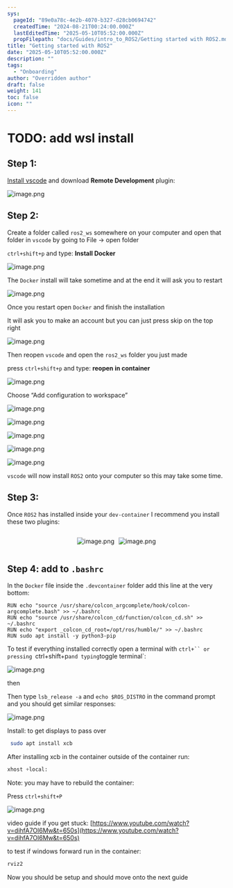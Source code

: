 ```yaml
---
sys:
  pageId: "89e0a78c-4e2b-4070-b327-d28cb0694742"
  createdTime: "2024-08-21T00:24:00.000Z"
  lastEditedTime: "2025-05-10T05:52:00.000Z"
  propFilepath: "docs/Guides/intro_to_ROS2/Getting started with ROS2.md"
title: "Getting started with ROS2"
date: "2025-05-10T05:52:00.000Z"
description: ""
tags:
  - "Onboarding"
author: "Overridden author"
draft: false
weight: 141
toc: false
icon: ""
---
```


# TODO: add wsl install

## Step 1:

[Install vscode](https://code.visualstudio.com/download) and download **Remote Development** plugin:

![image.png](https://prod-files-secure.s3.us-west-2.amazonaws.com/d518164a-d88e-44d1-a4ee-3adb3bd8bce0/efb52993-1881-4a40-b95e-6f020334f022/image.png?X-Amz-Algorithm=AWS4-HMAC-SHA256&X-Amz-Content-Sha256=UNSIGNED-PAYLOAD&X-Amz-Credential=ASIAZI2LB466SAKK5TRC%2F20250523%2Fus-west-2%2Fs3%2Faws4_request&X-Amz-Date=20250523T004149Z&X-Amz-Expires=3600&X-Amz-Security-Token=IQoJb3JpZ2luX2VjECcaCXVzLXdlc3QtMiJGMEQCID8Qejtio1wJSD90NO2GHjIWnpMeHyDYBV42HK6Vdeo9AiBr3ICwP2SJ8I6zgUWpAoANhltBCvv1PvtYxMQpp76MAyqIBAjg%2F%2F%2F%2F%2F%2F%2F%2F%2F%2F8BEAAaDDYzNzQyMzE4MzgwNSIM1gm3RfIYhc6fBkSSKtwDBqRMXkaybnvMiXM3adY4wb1JKjwSAXpZ4V5kyVmd3YZfsELKMmGDa6q6h7dGnkU1fzKMAXHLDxTsgZPfm%2Fv5n1zOT4NE9cxc3u9gUtA1hTnLWG7AZCTfIOyKe%2BxSyeZTeV4EHXrtBa4DOHpGEy6fVhMVrfsjGTdPSIEgvpEZOei1peaeMaXLqPm8bfspmi7FH3ialO4MsZyZ9dYu1GaZ55sNJP39gGTZJN0W5U%2FUHKDLQp%2FQGjgNd08LqobOZD1GirRWpCM4p3Mw8OCa3f5xQjUelOL2vwB4TPnnXsflrIs%2Bc2%2FQsePqJyR7PlhvJciwI13og8hUfzPk%2BTxWtf%2FepdhLyctui0PzNHHWSoW6u2UIazfG1u3ylmfV2e%2BJI6XuLkxo0a5Z9%2BbanR%2B38%2Fg0KGg4xKGqsjFf7wg6l34bJejuw88h8ihjLY6oOXsKwdm6mDQb3bYVuEtBuGKFPi%2BBUTyU8VW8G9pGdUl4nNIU8Uhlonmv7kuvx629kR7cQUBvRsS5AQ%2FYI28qrsXosTV%2Fpwj57AAEBUWTUPcvqN6ynLYrihw2cfqFMXSU%2BySfJXoEo%2FQNkW196PqrpC1sNeaIyZR7IIaNpKFy%2BExRFBem5iwEVbLK%2BrYeasj7T8Uw%2Fsm%2BwQY6pgEYrgHUZIDTIIfQ98dUNyeiUK1yx4w6VAz%2FIxgy%2BgHKZbnRGbFM%2F%2BgQCx2Sa8DF5A8muqK6uPEDQat%2FF6lxp%2FOUNZTKZCRjzmA4LGjWvfeJcF2SQ6LSpZpibMLZM0JK6gFExxmxM36tRsdXz%2Bm78QygClfI%2BisZBnOrFmVXvxHtswZR7iRqOk7M5DIjxGpqAdS%2FlbMPfbxVQZgC9jKhbgLc27bnTb8W&X-Amz-Signature=7faac10404325d2479a4aa65d16a9d5daf3c71b2603e6b4b2fc8dce5c603d66b&X-Amz-SignedHeaders=host&x-id=GetObject)

## Step 2:

Create a folder called `ros2_ws` somewhere on your computer and open that folder in `vscode` by going to File → open folder 

`ctrl+shift+p` and type: **Install Docker**

![image.png](https://prod-files-secure.s3.us-west-2.amazonaws.com/d518164a-d88e-44d1-a4ee-3adb3bd8bce0/2269dc0e-1cd5-47ff-bceb-c04ad9b2eab0/image.png?X-Amz-Algorithm=AWS4-HMAC-SHA256&X-Amz-Content-Sha256=UNSIGNED-PAYLOAD&X-Amz-Credential=ASIAZI2LB466SAKK5TRC%2F20250523%2Fus-west-2%2Fs3%2Faws4_request&X-Amz-Date=20250523T004149Z&X-Amz-Expires=3600&X-Amz-Security-Token=IQoJb3JpZ2luX2VjECcaCXVzLXdlc3QtMiJGMEQCID8Qejtio1wJSD90NO2GHjIWnpMeHyDYBV42HK6Vdeo9AiBr3ICwP2SJ8I6zgUWpAoANhltBCvv1PvtYxMQpp76MAyqIBAjg%2F%2F%2F%2F%2F%2F%2F%2F%2F%2F8BEAAaDDYzNzQyMzE4MzgwNSIM1gm3RfIYhc6fBkSSKtwDBqRMXkaybnvMiXM3adY4wb1JKjwSAXpZ4V5kyVmd3YZfsELKMmGDa6q6h7dGnkU1fzKMAXHLDxTsgZPfm%2Fv5n1zOT4NE9cxc3u9gUtA1hTnLWG7AZCTfIOyKe%2BxSyeZTeV4EHXrtBa4DOHpGEy6fVhMVrfsjGTdPSIEgvpEZOei1peaeMaXLqPm8bfspmi7FH3ialO4MsZyZ9dYu1GaZ55sNJP39gGTZJN0W5U%2FUHKDLQp%2FQGjgNd08LqobOZD1GirRWpCM4p3Mw8OCa3f5xQjUelOL2vwB4TPnnXsflrIs%2Bc2%2FQsePqJyR7PlhvJciwI13og8hUfzPk%2BTxWtf%2FepdhLyctui0PzNHHWSoW6u2UIazfG1u3ylmfV2e%2BJI6XuLkxo0a5Z9%2BbanR%2B38%2Fg0KGg4xKGqsjFf7wg6l34bJejuw88h8ihjLY6oOXsKwdm6mDQb3bYVuEtBuGKFPi%2BBUTyU8VW8G9pGdUl4nNIU8Uhlonmv7kuvx629kR7cQUBvRsS5AQ%2FYI28qrsXosTV%2Fpwj57AAEBUWTUPcvqN6ynLYrihw2cfqFMXSU%2BySfJXoEo%2FQNkW196PqrpC1sNeaIyZR7IIaNpKFy%2BExRFBem5iwEVbLK%2BrYeasj7T8Uw%2Fsm%2BwQY6pgEYrgHUZIDTIIfQ98dUNyeiUK1yx4w6VAz%2FIxgy%2BgHKZbnRGbFM%2F%2BgQCx2Sa8DF5A8muqK6uPEDQat%2FF6lxp%2FOUNZTKZCRjzmA4LGjWvfeJcF2SQ6LSpZpibMLZM0JK6gFExxmxM36tRsdXz%2Bm78QygClfI%2BisZBnOrFmVXvxHtswZR7iRqOk7M5DIjxGpqAdS%2FlbMPfbxVQZgC9jKhbgLc27bnTb8W&X-Amz-Signature=2f9bbafaf2882298a25207db3ba213fefb23a0589e9d7509c86c7bad46e81460&X-Amz-SignedHeaders=host&x-id=GetObject)

The `Docker` install will take sometime and at the end it will ask you to restart

![image.png](https://prod-files-secure.s3.us-west-2.amazonaws.com/d518164a-d88e-44d1-a4ee-3adb3bd8bce0/ed233f78-be33-4b1f-b89c-9c346c0e961e/image.png?X-Amz-Algorithm=AWS4-HMAC-SHA256&X-Amz-Content-Sha256=UNSIGNED-PAYLOAD&X-Amz-Credential=ASIAZI2LB466SAKK5TRC%2F20250523%2Fus-west-2%2Fs3%2Faws4_request&X-Amz-Date=20250523T004149Z&X-Amz-Expires=3600&X-Amz-Security-Token=IQoJb3JpZ2luX2VjECcaCXVzLXdlc3QtMiJGMEQCID8Qejtio1wJSD90NO2GHjIWnpMeHyDYBV42HK6Vdeo9AiBr3ICwP2SJ8I6zgUWpAoANhltBCvv1PvtYxMQpp76MAyqIBAjg%2F%2F%2F%2F%2F%2F%2F%2F%2F%2F8BEAAaDDYzNzQyMzE4MzgwNSIM1gm3RfIYhc6fBkSSKtwDBqRMXkaybnvMiXM3adY4wb1JKjwSAXpZ4V5kyVmd3YZfsELKMmGDa6q6h7dGnkU1fzKMAXHLDxTsgZPfm%2Fv5n1zOT4NE9cxc3u9gUtA1hTnLWG7AZCTfIOyKe%2BxSyeZTeV4EHXrtBa4DOHpGEy6fVhMVrfsjGTdPSIEgvpEZOei1peaeMaXLqPm8bfspmi7FH3ialO4MsZyZ9dYu1GaZ55sNJP39gGTZJN0W5U%2FUHKDLQp%2FQGjgNd08LqobOZD1GirRWpCM4p3Mw8OCa3f5xQjUelOL2vwB4TPnnXsflrIs%2Bc2%2FQsePqJyR7PlhvJciwI13og8hUfzPk%2BTxWtf%2FepdhLyctui0PzNHHWSoW6u2UIazfG1u3ylmfV2e%2BJI6XuLkxo0a5Z9%2BbanR%2B38%2Fg0KGg4xKGqsjFf7wg6l34bJejuw88h8ihjLY6oOXsKwdm6mDQb3bYVuEtBuGKFPi%2BBUTyU8VW8G9pGdUl4nNIU8Uhlonmv7kuvx629kR7cQUBvRsS5AQ%2FYI28qrsXosTV%2Fpwj57AAEBUWTUPcvqN6ynLYrihw2cfqFMXSU%2BySfJXoEo%2FQNkW196PqrpC1sNeaIyZR7IIaNpKFy%2BExRFBem5iwEVbLK%2BrYeasj7T8Uw%2Fsm%2BwQY6pgEYrgHUZIDTIIfQ98dUNyeiUK1yx4w6VAz%2FIxgy%2BgHKZbnRGbFM%2F%2BgQCx2Sa8DF5A8muqK6uPEDQat%2FF6lxp%2FOUNZTKZCRjzmA4LGjWvfeJcF2SQ6LSpZpibMLZM0JK6gFExxmxM36tRsdXz%2Bm78QygClfI%2BisZBnOrFmVXvxHtswZR7iRqOk7M5DIjxGpqAdS%2FlbMPfbxVQZgC9jKhbgLc27bnTb8W&X-Amz-Signature=6485b0451560f2c87faf9976cbc656b135aea862f7d07207653a5b6995f37e6d&X-Amz-SignedHeaders=host&x-id=GetObject)

Once you restart open `Docker` and finish the installation

It will ask you to make an account but you can just press skip on the top right

![image.png](https://prod-files-secure.s3.us-west-2.amazonaws.com/d518164a-d88e-44d1-a4ee-3adb3bd8bce0/21010ad9-1659-4fd9-9f59-9932a09b2a3d/image.png?X-Amz-Algorithm=AWS4-HMAC-SHA256&X-Amz-Content-Sha256=UNSIGNED-PAYLOAD&X-Amz-Credential=ASIAZI2LB466SAKK5TRC%2F20250523%2Fus-west-2%2Fs3%2Faws4_request&X-Amz-Date=20250523T004149Z&X-Amz-Expires=3600&X-Amz-Security-Token=IQoJb3JpZ2luX2VjECcaCXVzLXdlc3QtMiJGMEQCID8Qejtio1wJSD90NO2GHjIWnpMeHyDYBV42HK6Vdeo9AiBr3ICwP2SJ8I6zgUWpAoANhltBCvv1PvtYxMQpp76MAyqIBAjg%2F%2F%2F%2F%2F%2F%2F%2F%2F%2F8BEAAaDDYzNzQyMzE4MzgwNSIM1gm3RfIYhc6fBkSSKtwDBqRMXkaybnvMiXM3adY4wb1JKjwSAXpZ4V5kyVmd3YZfsELKMmGDa6q6h7dGnkU1fzKMAXHLDxTsgZPfm%2Fv5n1zOT4NE9cxc3u9gUtA1hTnLWG7AZCTfIOyKe%2BxSyeZTeV4EHXrtBa4DOHpGEy6fVhMVrfsjGTdPSIEgvpEZOei1peaeMaXLqPm8bfspmi7FH3ialO4MsZyZ9dYu1GaZ55sNJP39gGTZJN0W5U%2FUHKDLQp%2FQGjgNd08LqobOZD1GirRWpCM4p3Mw8OCa3f5xQjUelOL2vwB4TPnnXsflrIs%2Bc2%2FQsePqJyR7PlhvJciwI13og8hUfzPk%2BTxWtf%2FepdhLyctui0PzNHHWSoW6u2UIazfG1u3ylmfV2e%2BJI6XuLkxo0a5Z9%2BbanR%2B38%2Fg0KGg4xKGqsjFf7wg6l34bJejuw88h8ihjLY6oOXsKwdm6mDQb3bYVuEtBuGKFPi%2BBUTyU8VW8G9pGdUl4nNIU8Uhlonmv7kuvx629kR7cQUBvRsS5AQ%2FYI28qrsXosTV%2Fpwj57AAEBUWTUPcvqN6ynLYrihw2cfqFMXSU%2BySfJXoEo%2FQNkW196PqrpC1sNeaIyZR7IIaNpKFy%2BExRFBem5iwEVbLK%2BrYeasj7T8Uw%2Fsm%2BwQY6pgEYrgHUZIDTIIfQ98dUNyeiUK1yx4w6VAz%2FIxgy%2BgHKZbnRGbFM%2F%2BgQCx2Sa8DF5A8muqK6uPEDQat%2FF6lxp%2FOUNZTKZCRjzmA4LGjWvfeJcF2SQ6LSpZpibMLZM0JK6gFExxmxM36tRsdXz%2Bm78QygClfI%2BisZBnOrFmVXvxHtswZR7iRqOk7M5DIjxGpqAdS%2FlbMPfbxVQZgC9jKhbgLc27bnTb8W&X-Amz-Signature=911650f2c01d0398dddccadcb3e0ef0cdf53001f6378c4ad20d7db8f1a9592de&X-Amz-SignedHeaders=host&x-id=GetObject)

Then reopen `vscode` and open the `ros2_ws` folder you just made

press `ctrl+shift+p` and type: **reopen in container**

![image.png](https://prod-files-secure.s3.us-west-2.amazonaws.com/d518164a-d88e-44d1-a4ee-3adb3bd8bce0/4e93b8c2-41ad-488c-8095-c74205196118/image.png?X-Amz-Algorithm=AWS4-HMAC-SHA256&X-Amz-Content-Sha256=UNSIGNED-PAYLOAD&X-Amz-Credential=ASIAZI2LB466SAKK5TRC%2F20250523%2Fus-west-2%2Fs3%2Faws4_request&X-Amz-Date=20250523T004149Z&X-Amz-Expires=3600&X-Amz-Security-Token=IQoJb3JpZ2luX2VjECcaCXVzLXdlc3QtMiJGMEQCID8Qejtio1wJSD90NO2GHjIWnpMeHyDYBV42HK6Vdeo9AiBr3ICwP2SJ8I6zgUWpAoANhltBCvv1PvtYxMQpp76MAyqIBAjg%2F%2F%2F%2F%2F%2F%2F%2F%2F%2F8BEAAaDDYzNzQyMzE4MzgwNSIM1gm3RfIYhc6fBkSSKtwDBqRMXkaybnvMiXM3adY4wb1JKjwSAXpZ4V5kyVmd3YZfsELKMmGDa6q6h7dGnkU1fzKMAXHLDxTsgZPfm%2Fv5n1zOT4NE9cxc3u9gUtA1hTnLWG7AZCTfIOyKe%2BxSyeZTeV4EHXrtBa4DOHpGEy6fVhMVrfsjGTdPSIEgvpEZOei1peaeMaXLqPm8bfspmi7FH3ialO4MsZyZ9dYu1GaZ55sNJP39gGTZJN0W5U%2FUHKDLQp%2FQGjgNd08LqobOZD1GirRWpCM4p3Mw8OCa3f5xQjUelOL2vwB4TPnnXsflrIs%2Bc2%2FQsePqJyR7PlhvJciwI13og8hUfzPk%2BTxWtf%2FepdhLyctui0PzNHHWSoW6u2UIazfG1u3ylmfV2e%2BJI6XuLkxo0a5Z9%2BbanR%2B38%2Fg0KGg4xKGqsjFf7wg6l34bJejuw88h8ihjLY6oOXsKwdm6mDQb3bYVuEtBuGKFPi%2BBUTyU8VW8G9pGdUl4nNIU8Uhlonmv7kuvx629kR7cQUBvRsS5AQ%2FYI28qrsXosTV%2Fpwj57AAEBUWTUPcvqN6ynLYrihw2cfqFMXSU%2BySfJXoEo%2FQNkW196PqrpC1sNeaIyZR7IIaNpKFy%2BExRFBem5iwEVbLK%2BrYeasj7T8Uw%2Fsm%2BwQY6pgEYrgHUZIDTIIfQ98dUNyeiUK1yx4w6VAz%2FIxgy%2BgHKZbnRGbFM%2F%2BgQCx2Sa8DF5A8muqK6uPEDQat%2FF6lxp%2FOUNZTKZCRjzmA4LGjWvfeJcF2SQ6LSpZpibMLZM0JK6gFExxmxM36tRsdXz%2Bm78QygClfI%2BisZBnOrFmVXvxHtswZR7iRqOk7M5DIjxGpqAdS%2FlbMPfbxVQZgC9jKhbgLc27bnTb8W&X-Amz-Signature=d479a9d3bd8f3b4e76319da59278183bbb7c8d905fb500de4bc43c8e4bd83559&X-Amz-SignedHeaders=host&x-id=GetObject)

Choose “Add configuration to workspace”

![image.png](https://prod-files-secure.s3.us-west-2.amazonaws.com/d518164a-d88e-44d1-a4ee-3adb3bd8bce0/9560b282-5060-4989-ba37-97e7b2c22476/image.png?X-Amz-Algorithm=AWS4-HMAC-SHA256&X-Amz-Content-Sha256=UNSIGNED-PAYLOAD&X-Amz-Credential=ASIAZI2LB466SAKK5TRC%2F20250523%2Fus-west-2%2Fs3%2Faws4_request&X-Amz-Date=20250523T004149Z&X-Amz-Expires=3600&X-Amz-Security-Token=IQoJb3JpZ2luX2VjECcaCXVzLXdlc3QtMiJGMEQCID8Qejtio1wJSD90NO2GHjIWnpMeHyDYBV42HK6Vdeo9AiBr3ICwP2SJ8I6zgUWpAoANhltBCvv1PvtYxMQpp76MAyqIBAjg%2F%2F%2F%2F%2F%2F%2F%2F%2F%2F8BEAAaDDYzNzQyMzE4MzgwNSIM1gm3RfIYhc6fBkSSKtwDBqRMXkaybnvMiXM3adY4wb1JKjwSAXpZ4V5kyVmd3YZfsELKMmGDa6q6h7dGnkU1fzKMAXHLDxTsgZPfm%2Fv5n1zOT4NE9cxc3u9gUtA1hTnLWG7AZCTfIOyKe%2BxSyeZTeV4EHXrtBa4DOHpGEy6fVhMVrfsjGTdPSIEgvpEZOei1peaeMaXLqPm8bfspmi7FH3ialO4MsZyZ9dYu1GaZ55sNJP39gGTZJN0W5U%2FUHKDLQp%2FQGjgNd08LqobOZD1GirRWpCM4p3Mw8OCa3f5xQjUelOL2vwB4TPnnXsflrIs%2Bc2%2FQsePqJyR7PlhvJciwI13og8hUfzPk%2BTxWtf%2FepdhLyctui0PzNHHWSoW6u2UIazfG1u3ylmfV2e%2BJI6XuLkxo0a5Z9%2BbanR%2B38%2Fg0KGg4xKGqsjFf7wg6l34bJejuw88h8ihjLY6oOXsKwdm6mDQb3bYVuEtBuGKFPi%2BBUTyU8VW8G9pGdUl4nNIU8Uhlonmv7kuvx629kR7cQUBvRsS5AQ%2FYI28qrsXosTV%2Fpwj57AAEBUWTUPcvqN6ynLYrihw2cfqFMXSU%2BySfJXoEo%2FQNkW196PqrpC1sNeaIyZR7IIaNpKFy%2BExRFBem5iwEVbLK%2BrYeasj7T8Uw%2Fsm%2BwQY6pgEYrgHUZIDTIIfQ98dUNyeiUK1yx4w6VAz%2FIxgy%2BgHKZbnRGbFM%2F%2BgQCx2Sa8DF5A8muqK6uPEDQat%2FF6lxp%2FOUNZTKZCRjzmA4LGjWvfeJcF2SQ6LSpZpibMLZM0JK6gFExxmxM36tRsdXz%2Bm78QygClfI%2BisZBnOrFmVXvxHtswZR7iRqOk7M5DIjxGpqAdS%2FlbMPfbxVQZgC9jKhbgLc27bnTb8W&X-Amz-Signature=6ddb1bf7b6b38db3fddb79af43c6374b555cdc18da6693d11f405115d582eee5&X-Amz-SignedHeaders=host&x-id=GetObject)

![image.png](https://prod-files-secure.s3.us-west-2.amazonaws.com/d518164a-d88e-44d1-a4ee-3adb3bd8bce0/2ee63f81-886b-48e8-a553-dc6e5eac99e4/image.png?X-Amz-Algorithm=AWS4-HMAC-SHA256&X-Amz-Content-Sha256=UNSIGNED-PAYLOAD&X-Amz-Credential=ASIAZI2LB466SAKK5TRC%2F20250523%2Fus-west-2%2Fs3%2Faws4_request&X-Amz-Date=20250523T004149Z&X-Amz-Expires=3600&X-Amz-Security-Token=IQoJb3JpZ2luX2VjECcaCXVzLXdlc3QtMiJGMEQCID8Qejtio1wJSD90NO2GHjIWnpMeHyDYBV42HK6Vdeo9AiBr3ICwP2SJ8I6zgUWpAoANhltBCvv1PvtYxMQpp76MAyqIBAjg%2F%2F%2F%2F%2F%2F%2F%2F%2F%2F8BEAAaDDYzNzQyMzE4MzgwNSIM1gm3RfIYhc6fBkSSKtwDBqRMXkaybnvMiXM3adY4wb1JKjwSAXpZ4V5kyVmd3YZfsELKMmGDa6q6h7dGnkU1fzKMAXHLDxTsgZPfm%2Fv5n1zOT4NE9cxc3u9gUtA1hTnLWG7AZCTfIOyKe%2BxSyeZTeV4EHXrtBa4DOHpGEy6fVhMVrfsjGTdPSIEgvpEZOei1peaeMaXLqPm8bfspmi7FH3ialO4MsZyZ9dYu1GaZ55sNJP39gGTZJN0W5U%2FUHKDLQp%2FQGjgNd08LqobOZD1GirRWpCM4p3Mw8OCa3f5xQjUelOL2vwB4TPnnXsflrIs%2Bc2%2FQsePqJyR7PlhvJciwI13og8hUfzPk%2BTxWtf%2FepdhLyctui0PzNHHWSoW6u2UIazfG1u3ylmfV2e%2BJI6XuLkxo0a5Z9%2BbanR%2B38%2Fg0KGg4xKGqsjFf7wg6l34bJejuw88h8ihjLY6oOXsKwdm6mDQb3bYVuEtBuGKFPi%2BBUTyU8VW8G9pGdUl4nNIU8Uhlonmv7kuvx629kR7cQUBvRsS5AQ%2FYI28qrsXosTV%2Fpwj57AAEBUWTUPcvqN6ynLYrihw2cfqFMXSU%2BySfJXoEo%2FQNkW196PqrpC1sNeaIyZR7IIaNpKFy%2BExRFBem5iwEVbLK%2BrYeasj7T8Uw%2Fsm%2BwQY6pgEYrgHUZIDTIIfQ98dUNyeiUK1yx4w6VAz%2FIxgy%2BgHKZbnRGbFM%2F%2BgQCx2Sa8DF5A8muqK6uPEDQat%2FF6lxp%2FOUNZTKZCRjzmA4LGjWvfeJcF2SQ6LSpZpibMLZM0JK6gFExxmxM36tRsdXz%2Bm78QygClfI%2BisZBnOrFmVXvxHtswZR7iRqOk7M5DIjxGpqAdS%2FlbMPfbxVQZgC9jKhbgLc27bnTb8W&X-Amz-Signature=56e38e9421935e085519ac6b06c793ad69a56027472e3ea8a2ab1d91bb98e97e&X-Amz-SignedHeaders=host&x-id=GetObject)

![image.png](https://prod-files-secure.s3.us-west-2.amazonaws.com/d518164a-d88e-44d1-a4ee-3adb3bd8bce0/ae1580b2-b048-407e-aed9-b584224a7a04/image.png?X-Amz-Algorithm=AWS4-HMAC-SHA256&X-Amz-Content-Sha256=UNSIGNED-PAYLOAD&X-Amz-Credential=ASIAZI2LB466SAKK5TRC%2F20250523%2Fus-west-2%2Fs3%2Faws4_request&X-Amz-Date=20250523T004149Z&X-Amz-Expires=3600&X-Amz-Security-Token=IQoJb3JpZ2luX2VjECcaCXVzLXdlc3QtMiJGMEQCID8Qejtio1wJSD90NO2GHjIWnpMeHyDYBV42HK6Vdeo9AiBr3ICwP2SJ8I6zgUWpAoANhltBCvv1PvtYxMQpp76MAyqIBAjg%2F%2F%2F%2F%2F%2F%2F%2F%2F%2F8BEAAaDDYzNzQyMzE4MzgwNSIM1gm3RfIYhc6fBkSSKtwDBqRMXkaybnvMiXM3adY4wb1JKjwSAXpZ4V5kyVmd3YZfsELKMmGDa6q6h7dGnkU1fzKMAXHLDxTsgZPfm%2Fv5n1zOT4NE9cxc3u9gUtA1hTnLWG7AZCTfIOyKe%2BxSyeZTeV4EHXrtBa4DOHpGEy6fVhMVrfsjGTdPSIEgvpEZOei1peaeMaXLqPm8bfspmi7FH3ialO4MsZyZ9dYu1GaZ55sNJP39gGTZJN0W5U%2FUHKDLQp%2FQGjgNd08LqobOZD1GirRWpCM4p3Mw8OCa3f5xQjUelOL2vwB4TPnnXsflrIs%2Bc2%2FQsePqJyR7PlhvJciwI13og8hUfzPk%2BTxWtf%2FepdhLyctui0PzNHHWSoW6u2UIazfG1u3ylmfV2e%2BJI6XuLkxo0a5Z9%2BbanR%2B38%2Fg0KGg4xKGqsjFf7wg6l34bJejuw88h8ihjLY6oOXsKwdm6mDQb3bYVuEtBuGKFPi%2BBUTyU8VW8G9pGdUl4nNIU8Uhlonmv7kuvx629kR7cQUBvRsS5AQ%2FYI28qrsXosTV%2Fpwj57AAEBUWTUPcvqN6ynLYrihw2cfqFMXSU%2BySfJXoEo%2FQNkW196PqrpC1sNeaIyZR7IIaNpKFy%2BExRFBem5iwEVbLK%2BrYeasj7T8Uw%2Fsm%2BwQY6pgEYrgHUZIDTIIfQ98dUNyeiUK1yx4w6VAz%2FIxgy%2BgHKZbnRGbFM%2F%2BgQCx2Sa8DF5A8muqK6uPEDQat%2FF6lxp%2FOUNZTKZCRjzmA4LGjWvfeJcF2SQ6LSpZpibMLZM0JK6gFExxmxM36tRsdXz%2Bm78QygClfI%2BisZBnOrFmVXvxHtswZR7iRqOk7M5DIjxGpqAdS%2FlbMPfbxVQZgC9jKhbgLc27bnTb8W&X-Amz-Signature=276918d3a9469f0eb85f81cc1ac907917b5b1cc7f792cc7507cca1ecc7421bfd&X-Amz-SignedHeaders=host&x-id=GetObject)

![image.png](https://prod-files-secure.s3.us-west-2.amazonaws.com/d518164a-d88e-44d1-a4ee-3adb3bd8bce0/53255b28-f75e-430f-b9e3-c0ac8577e42b/image.png?X-Amz-Algorithm=AWS4-HMAC-SHA256&X-Amz-Content-Sha256=UNSIGNED-PAYLOAD&X-Amz-Credential=ASIAZI2LB466SAKK5TRC%2F20250523%2Fus-west-2%2Fs3%2Faws4_request&X-Amz-Date=20250523T004149Z&X-Amz-Expires=3600&X-Amz-Security-Token=IQoJb3JpZ2luX2VjECcaCXVzLXdlc3QtMiJGMEQCID8Qejtio1wJSD90NO2GHjIWnpMeHyDYBV42HK6Vdeo9AiBr3ICwP2SJ8I6zgUWpAoANhltBCvv1PvtYxMQpp76MAyqIBAjg%2F%2F%2F%2F%2F%2F%2F%2F%2F%2F8BEAAaDDYzNzQyMzE4MzgwNSIM1gm3RfIYhc6fBkSSKtwDBqRMXkaybnvMiXM3adY4wb1JKjwSAXpZ4V5kyVmd3YZfsELKMmGDa6q6h7dGnkU1fzKMAXHLDxTsgZPfm%2Fv5n1zOT4NE9cxc3u9gUtA1hTnLWG7AZCTfIOyKe%2BxSyeZTeV4EHXrtBa4DOHpGEy6fVhMVrfsjGTdPSIEgvpEZOei1peaeMaXLqPm8bfspmi7FH3ialO4MsZyZ9dYu1GaZ55sNJP39gGTZJN0W5U%2FUHKDLQp%2FQGjgNd08LqobOZD1GirRWpCM4p3Mw8OCa3f5xQjUelOL2vwB4TPnnXsflrIs%2Bc2%2FQsePqJyR7PlhvJciwI13og8hUfzPk%2BTxWtf%2FepdhLyctui0PzNHHWSoW6u2UIazfG1u3ylmfV2e%2BJI6XuLkxo0a5Z9%2BbanR%2B38%2Fg0KGg4xKGqsjFf7wg6l34bJejuw88h8ihjLY6oOXsKwdm6mDQb3bYVuEtBuGKFPi%2BBUTyU8VW8G9pGdUl4nNIU8Uhlonmv7kuvx629kR7cQUBvRsS5AQ%2FYI28qrsXosTV%2Fpwj57AAEBUWTUPcvqN6ynLYrihw2cfqFMXSU%2BySfJXoEo%2FQNkW196PqrpC1sNeaIyZR7IIaNpKFy%2BExRFBem5iwEVbLK%2BrYeasj7T8Uw%2Fsm%2BwQY6pgEYrgHUZIDTIIfQ98dUNyeiUK1yx4w6VAz%2FIxgy%2BgHKZbnRGbFM%2F%2BgQCx2Sa8DF5A8muqK6uPEDQat%2FF6lxp%2FOUNZTKZCRjzmA4LGjWvfeJcF2SQ6LSpZpibMLZM0JK6gFExxmxM36tRsdXz%2Bm78QygClfI%2BisZBnOrFmVXvxHtswZR7iRqOk7M5DIjxGpqAdS%2FlbMPfbxVQZgC9jKhbgLc27bnTb8W&X-Amz-Signature=897eb3cb3e88ee0c2f2166db6d4bc350f4431f18511f002667ff5175b874935a&X-Amz-SignedHeaders=host&x-id=GetObject)

![image.png](https://prod-files-secure.s3.us-west-2.amazonaws.com/d518164a-d88e-44d1-a4ee-3adb3bd8bce0/7c562767-5af9-4ffb-97d1-327bcdf4ee00/image.png?X-Amz-Algorithm=AWS4-HMAC-SHA256&X-Amz-Content-Sha256=UNSIGNED-PAYLOAD&X-Amz-Credential=ASIAZI2LB466SAKK5TRC%2F20250523%2Fus-west-2%2Fs3%2Faws4_request&X-Amz-Date=20250523T004149Z&X-Amz-Expires=3600&X-Amz-Security-Token=IQoJb3JpZ2luX2VjECcaCXVzLXdlc3QtMiJGMEQCID8Qejtio1wJSD90NO2GHjIWnpMeHyDYBV42HK6Vdeo9AiBr3ICwP2SJ8I6zgUWpAoANhltBCvv1PvtYxMQpp76MAyqIBAjg%2F%2F%2F%2F%2F%2F%2F%2F%2F%2F8BEAAaDDYzNzQyMzE4MzgwNSIM1gm3RfIYhc6fBkSSKtwDBqRMXkaybnvMiXM3adY4wb1JKjwSAXpZ4V5kyVmd3YZfsELKMmGDa6q6h7dGnkU1fzKMAXHLDxTsgZPfm%2Fv5n1zOT4NE9cxc3u9gUtA1hTnLWG7AZCTfIOyKe%2BxSyeZTeV4EHXrtBa4DOHpGEy6fVhMVrfsjGTdPSIEgvpEZOei1peaeMaXLqPm8bfspmi7FH3ialO4MsZyZ9dYu1GaZ55sNJP39gGTZJN0W5U%2FUHKDLQp%2FQGjgNd08LqobOZD1GirRWpCM4p3Mw8OCa3f5xQjUelOL2vwB4TPnnXsflrIs%2Bc2%2FQsePqJyR7PlhvJciwI13og8hUfzPk%2BTxWtf%2FepdhLyctui0PzNHHWSoW6u2UIazfG1u3ylmfV2e%2BJI6XuLkxo0a5Z9%2BbanR%2B38%2Fg0KGg4xKGqsjFf7wg6l34bJejuw88h8ihjLY6oOXsKwdm6mDQb3bYVuEtBuGKFPi%2BBUTyU8VW8G9pGdUl4nNIU8Uhlonmv7kuvx629kR7cQUBvRsS5AQ%2FYI28qrsXosTV%2Fpwj57AAEBUWTUPcvqN6ynLYrihw2cfqFMXSU%2BySfJXoEo%2FQNkW196PqrpC1sNeaIyZR7IIaNpKFy%2BExRFBem5iwEVbLK%2BrYeasj7T8Uw%2Fsm%2BwQY6pgEYrgHUZIDTIIfQ98dUNyeiUK1yx4w6VAz%2FIxgy%2BgHKZbnRGbFM%2F%2BgQCx2Sa8DF5A8muqK6uPEDQat%2FF6lxp%2FOUNZTKZCRjzmA4LGjWvfeJcF2SQ6LSpZpibMLZM0JK6gFExxmxM36tRsdXz%2Bm78QygClfI%2BisZBnOrFmVXvxHtswZR7iRqOk7M5DIjxGpqAdS%2FlbMPfbxVQZgC9jKhbgLc27bnTb8W&X-Amz-Signature=4a108e889100042c9c6e306cbcd49cfa17e5aa90c4967aa9ccf953cf2a631a1f&X-Amz-SignedHeaders=host&x-id=GetObject)

`vscode` will now install `ROS2` onto your computer so this may take some time.

## Step 3:

Once `ROS2` has installed inside your `dev-container` I recommend you install these two plugins:

<div style="display: flex;flex-direction: row; column-gap:10px; max-width: 630px;justify-content: center;">
<div>

![image.png](https://prod-files-secure.s3.us-west-2.amazonaws.com/d518164a-d88e-44d1-a4ee-3adb3bd8bce0/3fc3d550-5a54-4ba1-ba6b-faa01cdb7369/image.png?X-Amz-Algorithm=AWS4-HMAC-SHA256&X-Amz-Content-Sha256=UNSIGNED-PAYLOAD&X-Amz-Credential=ASIAZI2LB466YHJ2MAPW%2F20250523%2Fus-west-2%2Fs3%2Faws4_request&X-Amz-Date=20250523T004154Z&X-Amz-Expires=3600&X-Amz-Security-Token=IQoJb3JpZ2luX2VjECcaCXVzLXdlc3QtMiJGMEQCIFBSZt7dBJ5RfoX69VlIUA7gLaJzeA6V8XObZeLh29p%2FAiBm38en5IEo4NAVWZ5w5hW6NsZunelMFe%2BlP%2BOqWCfeJiqIBAjg%2F%2F%2F%2F%2F%2F%2F%2F%2F%2F8BEAAaDDYzNzQyMzE4MzgwNSIMWGEXWPMtk8Fnnz2LKtwD2%2BVc7YhhyP8BVX3FZMcXn9H2U8fq1Cn%2BizSFwRGIC%2B%2F2ui8LfrUfdw%2BJQ3dDl9Ih%2B74IVfgFVqCbvCB6tHtIa2vGkzS7wtOOm2TVwbECPsr1uR3tjqcgWKUY1nCci%2BhyEC0Y1%2BKuVIaPjXFlw2Lx3XrVFAlbr%2Fa9DrWXOfDlJut4QWGdmCwUYj7yBuAc1uELxDto%2BsstWSIjHx%2FkS0NoDMehN7oBMiJwDnRerRxYbtxCHzMyi6w%2FmUDjGQVc5dsGhKtSo47K9Oc%2BkNETQzYhboX4XOfreS8qyL4ZSOvU0e4vDQXk8czWRAOBAlXnOd9muMUfgKQXfY4iM8Ekd%2FnIJCU7Ze%2BGVa3NPl%2BZ0VSUOH4YxejJT1Lw62crc5Ph03nsdVmeYiMah4QPb6uihzZjvU88q3V4O9y4DeznS3uzlHDIAwr6ZrxDMt4zAp31rx0TQUE6nuJcFmfbp%2FBB6DdsWxcGJLyC3jS%2F19HYWwiHAXZYbPoQOHPTaUAImHgGKzsibcZEfTTg6jImNb7SWM0mN5ayOCZXPwf5znGdxtRY8ldwubqdeH6OfNxP6ni3Gw4yMtuKAtMA31Z0y5lxKuDE%2BlCAfkKhfQwbdWFx5YE%2BljD5ek6uk0phWA1x%2BSgw%2BMm%2BwQY6pgG95KOcuT%2BNEEIsYtNKMvQqAsPs%2Fn1aEiiJ3IMPRhyJgyBAcyzM2pJDzjO%2Fug7zs8qW4uMo2to7rDX7JlFabutgGTMquy2IRiVd%2FXEltPBT1kE2fw7yWBUwWwRLvjrE2KJy8zC%2Bs7Vg9Zk5QfIXYGRiqSpV3yvjqYLDCW0ygDmmKvsN1MsqeYlIiC6DZSFYOOdqxwlsjFhzr1RXFTjaduAfCCI1feIp&X-Amz-Signature=933f8b2b456278db6f658d250c5448b71fc31b9605bc26c39e43028b112b0818&X-Amz-SignedHeaders=host&x-id=GetObject)

</div>
<div>

![image.png](https://prod-files-secure.s3.us-west-2.amazonaws.com/d518164a-d88e-44d1-a4ee-3adb3bd8bce0/d994cc66-13c2-4093-a5a3-f84cf4601a82/image.png?X-Amz-Algorithm=AWS4-HMAC-SHA256&X-Amz-Content-Sha256=UNSIGNED-PAYLOAD&X-Amz-Credential=ASIAZI2LB4662ABKKXPL%2F20250523%2Fus-west-2%2Fs3%2Faws4_request&X-Amz-Date=20250523T004154Z&X-Amz-Expires=3600&X-Amz-Security-Token=IQoJb3JpZ2luX2VjECcaCXVzLXdlc3QtMiJHMEUCIH4NNN43iI6tN13sphMHyGKRyGaMUI2QmH8%2Bk20hf0K6AiEAv9CctsOWzAWDn4aDvQdXJ9uVwkvjznQwNS2ksUstSCkqiAQI3%2F%2F%2F%2F%2F%2F%2F%2F%2F%2F%2FARAAGgw2Mzc0MjMxODM4MDUiDO8Htcas5nJyfMK7qCrcAyFpS5UAlcWtNaE%2BcOxQBNokMtlDsHQYBsz%2BhLdNM0XzzUBe2nqIyAsN%2FpSbZo%2BqWS6Ttaa1srZmn2ohJvlQF7fDPe0XolEphdomSqRVxUf3CBU4WNWwLCcltb0B7wA%2B2wVS96y%2F%2BZYdguLSLDUqMRU4crXVWyNSYLDHwY%2B%2BWLI7ZipnMs68ik4LqKXpwdEiS0vm0PyDeq3zSTwgtXy2F0GSMeyRwgVqtfriS4U2kkY4eSMaqiUeDDYIQ3FOjVFjXyjgOHIc7be5VAdIoF63QkxJx6qPYtJZ4wGTYHHWbX1OWR79bPdqROH4lCl33QxrSpg1owzWx469uLQO3Vny4Xej0bKXhsWokGRv%2B0PD%2FuGZz7oefvcQAkUdQxm1bB2GAQprc84Yw%2FUV8BX8om5ypDrWLUkOMNk7srfK%2Fvc94wJ1SSPW9vHrCIhI0YSh2N%2FAZsE87OQQnJ7kzZY%2BlNKXyTy%2FlD976gKzr911f3LVMT3e2A0zYh4t6bpWx2DcKcOurkXxooC2zhQENuFoEXWCxGNIM5jyEgO8AIFRxm7ClkOEzonpmm5Rs4LBFKz8GrwGVnA9fPCrMsLGxZ%2F5CQgTpbrjAsC52duvbQ8nDdf5PMYlRjtMpP2V9kpwdL1ZMMPJvsEGOqUBecvvmafEV5ae6YihRst2UpUCje%2FQ8tS9ug9vFGbYklp4vVwTNZCtGRmt6bpMO9zNukjPrVz1wvwUUWJzSmYb0D5m9ViPTmkm4hLmvHZsWW%2FwWkRUHgUnw6AqH1qd1OxDZVbtSP18yuABh7PvrXh9%2BEEUnAVLa5N6tA99EoK0DOT0kC1iThhTpm8RAYPxTgUyTEG2u4FS6iL2Chm2g4%2Bc5dCy2iYS&X-Amz-Signature=0014dd936b2650d0bb36314f709e6da291f810ca030a2472c114a00ab1742a2a&X-Amz-SignedHeaders=host&x-id=GetObject)

</div>
</div>

## Step 4: add to `.bashrc`

In the `Docker` file inside the `.devcontainer` folder add this line at the very bottom: 

```docker
RUN echo "source /usr/share/colcon_argcomplete/hook/colcon-argcomplete.bash" >> ~/.bashrc
RUN echo "source /usr/share/colcon_cd/function/colcon_cd.sh" >> ~/.bashrc
RUN echo "export _colcon_cd_root=/opt/ros/humble/" >> ~/.bashrc
RUN sudo apt install -y python3-pip 
```

To test if everything installed correctly open a terminal with `ctrl+`` or pressing `ctrl+shift+p` and typing `toggle terminal`:

![image.png](https://prod-files-secure.s3.us-west-2.amazonaws.com/d518164a-d88e-44d1-a4ee-3adb3bd8bce0/6a4943d8-b04e-4c02-9a58-775f3384d1a5/image.png?X-Amz-Algorithm=AWS4-HMAC-SHA256&X-Amz-Content-Sha256=UNSIGNED-PAYLOAD&X-Amz-Credential=ASIAZI2LB466SAKK5TRC%2F20250523%2Fus-west-2%2Fs3%2Faws4_request&X-Amz-Date=20250523T004149Z&X-Amz-Expires=3600&X-Amz-Security-Token=IQoJb3JpZ2luX2VjECcaCXVzLXdlc3QtMiJGMEQCID8Qejtio1wJSD90NO2GHjIWnpMeHyDYBV42HK6Vdeo9AiBr3ICwP2SJ8I6zgUWpAoANhltBCvv1PvtYxMQpp76MAyqIBAjg%2F%2F%2F%2F%2F%2F%2F%2F%2F%2F8BEAAaDDYzNzQyMzE4MzgwNSIM1gm3RfIYhc6fBkSSKtwDBqRMXkaybnvMiXM3adY4wb1JKjwSAXpZ4V5kyVmd3YZfsELKMmGDa6q6h7dGnkU1fzKMAXHLDxTsgZPfm%2Fv5n1zOT4NE9cxc3u9gUtA1hTnLWG7AZCTfIOyKe%2BxSyeZTeV4EHXrtBa4DOHpGEy6fVhMVrfsjGTdPSIEgvpEZOei1peaeMaXLqPm8bfspmi7FH3ialO4MsZyZ9dYu1GaZ55sNJP39gGTZJN0W5U%2FUHKDLQp%2FQGjgNd08LqobOZD1GirRWpCM4p3Mw8OCa3f5xQjUelOL2vwB4TPnnXsflrIs%2Bc2%2FQsePqJyR7PlhvJciwI13og8hUfzPk%2BTxWtf%2FepdhLyctui0PzNHHWSoW6u2UIazfG1u3ylmfV2e%2BJI6XuLkxo0a5Z9%2BbanR%2B38%2Fg0KGg4xKGqsjFf7wg6l34bJejuw88h8ihjLY6oOXsKwdm6mDQb3bYVuEtBuGKFPi%2BBUTyU8VW8G9pGdUl4nNIU8Uhlonmv7kuvx629kR7cQUBvRsS5AQ%2FYI28qrsXosTV%2Fpwj57AAEBUWTUPcvqN6ynLYrihw2cfqFMXSU%2BySfJXoEo%2FQNkW196PqrpC1sNeaIyZR7IIaNpKFy%2BExRFBem5iwEVbLK%2BrYeasj7T8Uw%2Fsm%2BwQY6pgEYrgHUZIDTIIfQ98dUNyeiUK1yx4w6VAz%2FIxgy%2BgHKZbnRGbFM%2F%2BgQCx2Sa8DF5A8muqK6uPEDQat%2FF6lxp%2FOUNZTKZCRjzmA4LGjWvfeJcF2SQ6LSpZpibMLZM0JK6gFExxmxM36tRsdXz%2Bm78QygClfI%2BisZBnOrFmVXvxHtswZR7iRqOk7M5DIjxGpqAdS%2FlbMPfbxVQZgC9jKhbgLc27bnTb8W&X-Amz-Signature=33bebe0b05d180853136d457330cd9b80a2754befd3ecf4295b0331f575e6365&X-Amz-SignedHeaders=host&x-id=GetObject)

then 

Then type `lsb_release -a` and `echo $ROS_DISTRO` in the command prompt and you should get similar responses:

![image.png](https://prod-files-secure.s3.us-west-2.amazonaws.com/d518164a-d88e-44d1-a4ee-3adb3bd8bce0/3e635dec-a805-4e85-8b9e-d000e5b71a4e/image.png?X-Amz-Algorithm=AWS4-HMAC-SHA256&X-Amz-Content-Sha256=UNSIGNED-PAYLOAD&X-Amz-Credential=ASIAZI2LB466SAKK5TRC%2F20250523%2Fus-west-2%2Fs3%2Faws4_request&X-Amz-Date=20250523T004149Z&X-Amz-Expires=3600&X-Amz-Security-Token=IQoJb3JpZ2luX2VjECcaCXVzLXdlc3QtMiJGMEQCID8Qejtio1wJSD90NO2GHjIWnpMeHyDYBV42HK6Vdeo9AiBr3ICwP2SJ8I6zgUWpAoANhltBCvv1PvtYxMQpp76MAyqIBAjg%2F%2F%2F%2F%2F%2F%2F%2F%2F%2F8BEAAaDDYzNzQyMzE4MzgwNSIM1gm3RfIYhc6fBkSSKtwDBqRMXkaybnvMiXM3adY4wb1JKjwSAXpZ4V5kyVmd3YZfsELKMmGDa6q6h7dGnkU1fzKMAXHLDxTsgZPfm%2Fv5n1zOT4NE9cxc3u9gUtA1hTnLWG7AZCTfIOyKe%2BxSyeZTeV4EHXrtBa4DOHpGEy6fVhMVrfsjGTdPSIEgvpEZOei1peaeMaXLqPm8bfspmi7FH3ialO4MsZyZ9dYu1GaZ55sNJP39gGTZJN0W5U%2FUHKDLQp%2FQGjgNd08LqobOZD1GirRWpCM4p3Mw8OCa3f5xQjUelOL2vwB4TPnnXsflrIs%2Bc2%2FQsePqJyR7PlhvJciwI13og8hUfzPk%2BTxWtf%2FepdhLyctui0PzNHHWSoW6u2UIazfG1u3ylmfV2e%2BJI6XuLkxo0a5Z9%2BbanR%2B38%2Fg0KGg4xKGqsjFf7wg6l34bJejuw88h8ihjLY6oOXsKwdm6mDQb3bYVuEtBuGKFPi%2BBUTyU8VW8G9pGdUl4nNIU8Uhlonmv7kuvx629kR7cQUBvRsS5AQ%2FYI28qrsXosTV%2Fpwj57AAEBUWTUPcvqN6ynLYrihw2cfqFMXSU%2BySfJXoEo%2FQNkW196PqrpC1sNeaIyZR7IIaNpKFy%2BExRFBem5iwEVbLK%2BrYeasj7T8Uw%2Fsm%2BwQY6pgEYrgHUZIDTIIfQ98dUNyeiUK1yx4w6VAz%2FIxgy%2BgHKZbnRGbFM%2F%2BgQCx2Sa8DF5A8muqK6uPEDQat%2FF6lxp%2FOUNZTKZCRjzmA4LGjWvfeJcF2SQ6LSpZpibMLZM0JK6gFExxmxM36tRsdXz%2Bm78QygClfI%2BisZBnOrFmVXvxHtswZR7iRqOk7M5DIjxGpqAdS%2FlbMPfbxVQZgC9jKhbgLc27bnTb8W&X-Amz-Signature=6c134f330b0539b23542e7deb811e58fdc2fabae26e1465384d9a6824420ce7a&X-Amz-SignedHeaders=host&x-id=GetObject)

Install:  to get displays to pass over

```bash
 sudo apt install xcb
```

After installing xcb in the container outside of the container run:

```python
xhost +local:
```

Note: you may have to rebuild the container:

Press `ctrl+shift+P`

![image.png](https://prod-files-secure.s3.us-west-2.amazonaws.com/d518164a-d88e-44d1-a4ee-3adb3bd8bce0/6c2be660-2618-4c38-9c26-53554f7a0b7b/image.png?X-Amz-Algorithm=AWS4-HMAC-SHA256&X-Amz-Content-Sha256=UNSIGNED-PAYLOAD&X-Amz-Credential=ASIAZI2LB466SAKK5TRC%2F20250523%2Fus-west-2%2Fs3%2Faws4_request&X-Amz-Date=20250523T004149Z&X-Amz-Expires=3600&X-Amz-Security-Token=IQoJb3JpZ2luX2VjECcaCXVzLXdlc3QtMiJGMEQCID8Qejtio1wJSD90NO2GHjIWnpMeHyDYBV42HK6Vdeo9AiBr3ICwP2SJ8I6zgUWpAoANhltBCvv1PvtYxMQpp76MAyqIBAjg%2F%2F%2F%2F%2F%2F%2F%2F%2F%2F8BEAAaDDYzNzQyMzE4MzgwNSIM1gm3RfIYhc6fBkSSKtwDBqRMXkaybnvMiXM3adY4wb1JKjwSAXpZ4V5kyVmd3YZfsELKMmGDa6q6h7dGnkU1fzKMAXHLDxTsgZPfm%2Fv5n1zOT4NE9cxc3u9gUtA1hTnLWG7AZCTfIOyKe%2BxSyeZTeV4EHXrtBa4DOHpGEy6fVhMVrfsjGTdPSIEgvpEZOei1peaeMaXLqPm8bfspmi7FH3ialO4MsZyZ9dYu1GaZ55sNJP39gGTZJN0W5U%2FUHKDLQp%2FQGjgNd08LqobOZD1GirRWpCM4p3Mw8OCa3f5xQjUelOL2vwB4TPnnXsflrIs%2Bc2%2FQsePqJyR7PlhvJciwI13og8hUfzPk%2BTxWtf%2FepdhLyctui0PzNHHWSoW6u2UIazfG1u3ylmfV2e%2BJI6XuLkxo0a5Z9%2BbanR%2B38%2Fg0KGg4xKGqsjFf7wg6l34bJejuw88h8ihjLY6oOXsKwdm6mDQb3bYVuEtBuGKFPi%2BBUTyU8VW8G9pGdUl4nNIU8Uhlonmv7kuvx629kR7cQUBvRsS5AQ%2FYI28qrsXosTV%2Fpwj57AAEBUWTUPcvqN6ynLYrihw2cfqFMXSU%2BySfJXoEo%2FQNkW196PqrpC1sNeaIyZR7IIaNpKFy%2BExRFBem5iwEVbLK%2BrYeasj7T8Uw%2Fsm%2BwQY6pgEYrgHUZIDTIIfQ98dUNyeiUK1yx4w6VAz%2FIxgy%2BgHKZbnRGbFM%2F%2BgQCx2Sa8DF5A8muqK6uPEDQat%2FF6lxp%2FOUNZTKZCRjzmA4LGjWvfeJcF2SQ6LSpZpibMLZM0JK6gFExxmxM36tRsdXz%2Bm78QygClfI%2BisZBnOrFmVXvxHtswZR7iRqOk7M5DIjxGpqAdS%2FlbMPfbxVQZgC9jKhbgLc27bnTb8W&X-Amz-Signature=9f811f0c2184caedd7680b2a47e0c40df13a0f7f688454eb55d660c1c1c5cad0&X-Amz-SignedHeaders=host&x-id=GetObject)

video guide if you get stuck: [https://www.youtube.com/watch?v=dihfA7Ol6Mw&t=650s](https://www.youtube.com/watch?v=dihfA7Ol6Mw&t=650s)

to test if windows forward run in the container:

```bash
rviz2
```

Now you should be setup and should move onto the next guide 
